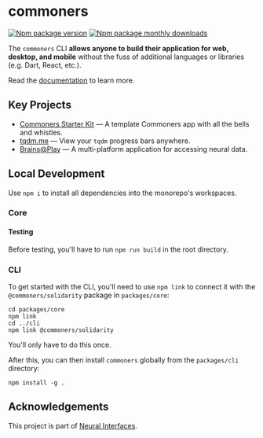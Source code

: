 # commoners
[![Npm package version](https://badgen.net/npm/v/commoners)](https://npmjs.com/package/commoners)
[![Npm package monthly downloads](https://badgen.net/npm/dm/commoners)](https://npmjs.ccom/package/commoners)

 The `commoners` CLI **allows anyone to build their application for web, desktop, and mobile** without the fuss of additional languages or libraries (e.g. Dart, React, etc.).

Read the [documentation](https://commoners.dev) to learn more.

## Key Projects
- [Commoners Starter Kit](https://github.com/neuralinterfaces/commoners-starter-kit) — A template Commoners app with all the bells and whistles.
- [tqdm.me](https://github.com/neuralinterfaces/tqdm.me) —  View your `tqdm` progress bars anywhere.
- [Brains@Play](https://github.com/neuralinterfaces/brainsatplay) — A multi-platform application for accessing neural data.

## Local Development
Use `npm i` to install all dependencies into the monorepo's workspaces.

### Core
#### Testing
Before testing, you'll have to run `npm run build` in the root directory.

### CLI
To get started with the CLI, you'll need to use `npm link` to connect it with the `@commoners/solidarity` package in `packages/core`:
```
cd packages/core
npm link
cd ../cli
npm link @commoners/solidarity
```

You'll only have to do this once.

After this, you can then install `commoners` globally from the `packages/cli` directory:

```
npm install -g .
```

## Acknowledgements
This project is part of [Neural Interfaces](https://github.com/neuralinterfaces).